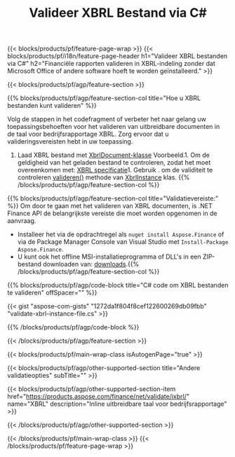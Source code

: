 ﻿---
title: Valideer XBRL Bestand via C#
description: Voorbeeldcode voor XBRL bestandsvalidatie. Gebruik API voorbeeldcode om batchbestanden XBRL binnen .NET-gebaseerde applicaties te valideren. 
url: /nl/net/validate/xbrl/
family: finance
platformtag: net
feature: validate
informat: XBRL
outformat: 
otherformats: 
---
{{< blocks/products/pf/feature-page-wrap >}}
{{< blocks/products/pf/i18n/feature-page-header h1="Valideer XBRL bestanden via C#" h2="Financiële rapporten valideren in XBRL-indeling zonder dat Microsoft Office of andere software hoeft te worden geïnstalleerd." >}}

{{< blocks/products/pf/agp/feature-section >}}

{{% blocks/products/pf/agp/feature-section-col title="Hoe u XBRL bestanden kunt valideren" %}}

Volg de stappen in het codefragment of verbeter het naar gelang uw toepassingsbehoeften voor het valideren van uitbreidbare documenten in de taal voor bedrijfsrapportage XBRL. Zorg ervoor dat u valideringsvereisten hebt in uw toepassing.

1. Laad XBRL bestand met [XbrlDocument-klasse](https://apireference.aspose.com/finance/net/aspose.finance.xbrl/xbrldocument) Voorbeeld.1. Om de geldigheid van het geladen bestand te controleren, zodat het moet overeenkomen met: [XBRL specificatie](http://www.xbrl.org/specification/inlinexbrl-part1/rec-2013-11-18/inlinexbrl-part1-rec-2013-11-18.html)1. Gebruik . om de validiteit te controleren [valideren()](https://apireference.aspose.com/finance/net/aspose.finance.xbrl/xbrlinstance/methods/validate) methode van [XbrlInstance](https://apireference.aspose.com/finance/net/aspose.finance.xbrl/xbrlinstance) klas.
{{% /blocks/products/pf/agp/feature-section-col %}}

{{% blocks/products/pf/agp/feature-section-col title="Validatievereiste:" %}}
Om door te gaan met het valideren van XBRL documenten, is .NET Finance API de belangrijkste vereiste die moet worden opgenomen in de aanvraag. 
- Installeer het via de opdrachtregel als ```nuget install Aspose.Finance``` of via de Package Manager Console van Visual Studio met ```Install-Package Aspose.Finance```.
- U kunt ook het offline MSI-installatieprogramma of DLL's in een ZIP-bestand downloaden van: [downloads](https://downloads.aspose.com/finance/net).{{% /blocks/products/pf/agp/feature-section-col %}}

{{% blocks/products/pf/agp/code-block title="C# code om XBRL bestanden te valideren" offSpacer="" %}}

{{< gist "aspose-com-gists" "1272da1f804f8cef122600269db09fbb" "validate-xbrl-instance-file.cs" >}}

{{% /blocks/products/pf/agp/code-block %}}

{{< /blocks/products/pf/agp/feature-section >}}

{{< blocks/products/pf/main-wrap-class isAutogenPage="true" >}}

{{< blocks/products/pf/agp/other-supported-section title="Andere validatieopties" subTitle="" >}}

{{< blocks/products/pf/agp/other-supported-section-item href="https://products.aspose.com/finance/net/validate/ixbrl/" name="XBRL" description="Inline uitbreidbare taal voor bedrijfsrapportage" >}}

{{< /blocks/products/pf/agp/other-supported-section >}}

{{< /blocks/products/pf/main-wrap-class >}}
{{< /blocks/products/pf/feature-page-wrap >}}
